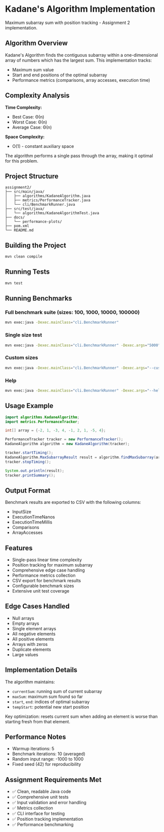 # Kadane's Algorithm Implementation

Maximum subarray sum with position tracking - Assignment 2 implementation.

## Algorithm Overview

Kadane's Algorithm finds the contiguous subarray within a one-dimensional array of numbers which has the largest sum. This implementation tracks:
- Maximum sum value
- Start and end positions of the optimal subarray
- Performance metrics (comparisons, array accesses, execution time)

## Complexity Analysis

**Time Complexity:**
- Best Case: Θ(n)
- Worst Case: Θ(n)
- Average Case: Θ(n)

**Space Complexity:**
- O(1) - constant auxiliary space

The algorithm performs a single pass through the array, making it optimal for this problem.

## Project Structure

```
assignment2/
├── src/main/java/
│   ├── algorithms/KadaneAlgorithm.java
│   ├── metrics/PerformanceTracker.java
│   └── cli/BenchmarkRunner.java
├── src/test/java/
│   └── algorithms/KadaneAlgorithmTest.java
├── docs/
│   └── performance-plots/
├── pom.xml
└── README.md
```

## Building the Project

```bash
mvn clean compile
```

## Running Tests

```bash
mvn test
```

## Running Benchmarks

### Full benchmark suite (sizes: 100, 1000, 10000, 100000)
```bash
mvn exec:java -Dexec.mainClass="cli.BenchmarkRunner"
```

### Single size test
```bash
mvn exec:java -Dexec.mainClass="cli.BenchmarkRunner" -Dexec.args="5000"
```

### Custom sizes
```bash
mvn exec:java -Dexec.mainClass="cli.BenchmarkRunner" -Dexec.args="--custom 100 500 1000 5000"
```

### Help
```bash
mvn exec:java -Dexec.mainClass="cli.BenchmarkRunner" -Dexec.args="--help"
```

## Usage Example

```java
import algorithms.KadaneAlgorithm;
import metrics.PerformanceTracker;

int[] array = {-2, 1, -3, 4, -1, 2, 1, -5, 4};

PerformanceTracker tracker = new PerformanceTracker();
KadaneAlgorithm algorithm = new KadaneAlgorithm(tracker);

tracker.startTiming();
KadaneAlgorithm.MaxSubarrayResult result = algorithm.findMaxSubarray(array);
tracker.stopTiming();

System.out.println(result);
tracker.printSummary();
```

## Output Format

Benchmark results are exported to CSV with the following columns:
- InputSize
- ExecutionTimeNanos
- ExecutionTimeMillis
- Comparisons
- ArrayAccesses

## Features

- Single-pass linear time complexity
- Position tracking for maximum subarray
- Comprehensive edge case handling
- Performance metrics collection
- CSV export for benchmark results
- Configurable benchmark sizes
- Extensive unit test coverage

## Edge Cases Handled

- Null arrays
- Empty arrays
- Single element arrays
- All negative elements
- All positive elements
- Arrays with zeros
- Duplicate elements
- Large values

## Implementation Details

The algorithm maintains:
- `currentSum`: running sum of current subarray
- `maxSum`: maximum sum found so far
- `start`, `end`: indices of optimal subarray
- `tempStart`: potential new start position

Key optimization: resets current sum when adding an element is worse than starting fresh from that element.

## Performance Notes

- Warmup iterations: 5
- Benchmark iterations: 10 (averaged)
- Random input range: -1000 to 1000
- Fixed seed (42) for reproducibility

## Assignment Requirements Met

- ✅ Clean, readable Java code
- ✅ Comprehensive unit tests
- ✅ Input validation and error handling
- ✅ Metrics collection
- ✅ CLI interface for testing
- ✅ Position tracking implementation
- ✅ Performance benchmarking